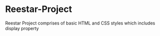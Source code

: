 # Reestar-Project
Reestar Project comprises of basic HTML and CSS styles which includes display property
